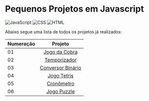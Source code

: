 # Pequenos Projetos em Javascript

![JavaScript](https://img.shields.io/badge/JavaScript-yellow?style=for-the-badge&logo=javascript&logoColor=white)
![CSS](https://img.shields.io/badge/CSS-royalblue?style=for-the-badge&logo=css&logoColor=white)
![HTML](https://img.shields.io/badge/HTML-orange?style=for-the-badge&logo=html5&logoColor=white)

Abaixo segue uma lista de todos os projetos já realizados:



| Numeração |                                  Projeto                                               |
| --- | :------------------------------------------------------------------------------------------: |
| 01   |    [Jogo da Cobra](https://raissa-yoshioka.github.io/pequenos-projetos-javascript/01-jogo-da-cobra/)                     |
| 02   |    [Temporizador](https://raissa-yoshioka.github.io/pequenos-projetos-javascript/02-temporizador/)                     |
| 03   |    [Conversor Binário](https://raissa-yoshioka.github.io/pequenos-projetos-javascript/03-conversor-binario/)                     |
| 04   |    [Jogo Tetris](https://raissa-yoshioka.github.io/pequenos-projetos-javascript/04-tetris/)                     |
| 05   |    [Cronômetro](https://raissa-yoshioka.github.io/pequenos-projetos-javascript/05-cronometro/)                     |
| 06   |    [Jogo Puzzle](https://raissa-yoshioka.github.io/pequenos-projetos-javascript/06-jogo-puzzle/)                     |